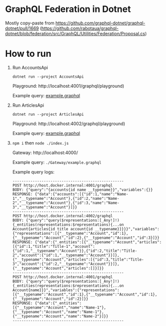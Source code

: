 # GraphQL Federation in Dotnet

Mostly copy-paste from https://github.com/graphql-dotnet/graphql-dotnet/pull/1669 (https://github.com/rabotaua/graphql-dotnet/blob/federation/src/GraphQL/Utilities/Federation/Proposal.cs)

# How to run

1. Run AccountsApi
    
    `dotnet run --project AccountsApi`
    
    Playground: http://localhost:4001/graphql/playground)

    Example query: [example.graphql](blob/main/AccountsApi/GraphQl/example.graphql)

2. Run ArticlesApi

    `dotnet run --project ArticlesApi`
    
    Playground: http://localhost:4002/graphql/playground)

    Example query: [example.graphql](./blob/main/ArticlesApi/GraphQl/example.graphql)

3. `npm i` then `node ./index.js`

    Gateway: http://localhost:4000/

    Example query: `./Gateway/example.graphql`
    
    Example query logs:
    ```
    --------------------------------------------------
    POST http://host.docker.internal:4001/graphql
    BODY: {"query":"{accounts{id name __typename}}","variables":{}}
    RESPONSE: {"data":{"accounts":[{"id":1,"name":"Name-1","__typename":"Account"},{"id":2,"name":"Name-2","__typename":"Account"},{"id":3,"name":"Name-3","__typename":"Account"}]}}
    --------------------------------------------------
    POST http://host.docker.internal:4002/graphql
    BODY: {"query":"query($representations:[_Any!]!){_entities(representations:$representations){...on Account{articles{id title account{id __typename}}}}}","variables":{"representations":[{"__typename":"Account","id":1},{"__typename":"Account","id":2},{"__typename":"Account","id":3}]}}
    RESPONSE: {"data":{"_entities":[{"__typename":"Account","articles":[{"id":1,"title":"Title-1","account":{"id":1,"__typename":"Account"}},{"id":2,"title":"Title-2","account":{"id":1,"__typename":"Account"}}]},{"__typename":"Account","articles":[{"id":3,"title":"Title-3","account":{"id":2,"__typename":"Account"}}]},{"__typename":"Account","articles":[]}]}}
    --------------------------------------------------
    POST http://host.docker.internal:4001/graphql
    BODY: {"query":"query($representations:[_Any!]!){_entities(representations:$representations){...on Account{name}}}","variables":{"representations":[{"__typename":"Account","id":1},{"__typename":"Account","id":1},{"__typename":"Account","id":2}]}}
    RESPONSE: {"data":{"_entities":[{"__typename":"Account","name":"Name-1"},{"__typename":"Account","name":"Name-1"},{"__typename":"Account","name":"Name-2"}]}}
    --------------------------------------------------
    ```
